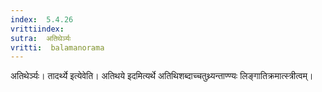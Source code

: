 ```yaml
---
index:  5.4.26
vrittiindex: 
sutra:  अतिथेर्ञ्यः
vritti:  balamanorama 
---
```


अतिथेर्ञ्यः। तादर्थ्ये इत्येवेति। अतिथये इदमित्यर्थे अतिथिशब्दाच्चतुथ्र्यन्ताण्ण्यः लिङ्गातिक्रमात्स्त्रीत्वम्।

